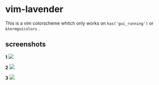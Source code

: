 
# vim-lavender

This is a vim colorscheme whitch only works on `has('gui_running')` or `&termguicolors` .

## screenshots

__1__
![](https://raw.github.com/rbtnn/vim-lavender/master/images/1.png)

__2__
![](https://raw.github.com/rbtnn/vim-lavender/master/images/2.png)

__3__
![](https://raw.github.com/rbtnn/vim-lavender/master/images/3.png)

